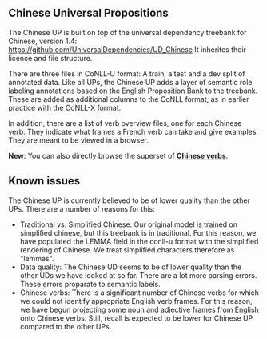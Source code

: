 ## Chinese Universal Propositions

The Chinese UP is built on top of the universal dependency treebank for Chinese, 
version 1.4: https://github.com/UniversalDependencies/UD_Chinese
It inherites their licence and file structure. 

There are three files in CoNLL-U format: A train, a test and a dev split of 
annotated data. Like all UPs, the Chinese UP adds a layer of semantic role 
labeling annotations based on the English Proposition Bank to the treebank. 
These are added as additional columns to the CoNLL format, as in earlier
practice  with the CoNLL-X format. 

In addition, there are a list of verb overview files, one for each Chinese verb. 
They indicate what frames a French verb can take and give examples. They are 
meant to be viewed in a browser. 

**New**: You can also directly browse the superset of 
[**Chinese verbs**](http://alanakbik.github.io/UniversalPropositions_Chinese/). 

## Known issues

The Chinese UP is currently believed to be of lower quality than the other UPs.
There are a number of reasons for this:

- Traditional vs. Simplified Chinese: Our original model is trained on simplified 
chinese, but this treebank is in traditional. For this reason, we have populated the 
LEMMA field in the conll-u format with the simplified rendering of Chinese. We treat
simplified characters therefore as "lemmas".  
- Data quality: The Chinese UD seems to be of lower quality than the other UDs 
we have looked at so far. There are a lot more parsing errors. These errors 
proparate to semantic labels. 
- Chinese verbs: There is a significant number of Chinese verbs for which we 
could not identify appropriate English verb frames. For this reason, we have 
begun projecting some noun and adjective frames from English onto Chinese verbs.
Still, recall is expected to be lower for Chinese UP compared to the other UPs.

